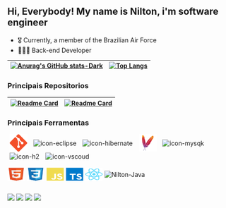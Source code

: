 ## Hi, Everybody! My name is Nilton, i'm software engineer
 - 🎖️ Currently, a member of the Brazilian Air Force
 - 👨🏻‍💻 Back-end Developer


[![Anurag's GitHub stats-Dark](https://github-readme-stats.vercel.app/api?username=Niltimn&show_icons=true&theme=github_dark&hide=stars,issues&rank_icon=github&hide_border=true)](https://github.com/anuraghazra/github-readme-stats#gh-dark-mode-only) | [![Top Langs](https://github-readme-stats.vercel.app/api/top-langs/?username=Niltimn&layout=normal&theme=github_dark&hide=Python&hide_border=true)](https://github.com/anuraghazra/github-readme-stats#themes) 
| ------------- | ------------- |


#### <h3>Principais Repositorios</h3>

|[![Readme Card](https://github-readme-stats.vercel.app/api/pin/?username=Niltimn&repo=dscatalog&theme=github_dark&hide_border=true)](https://github.com/Niltimn/dscatalog) | [![Readme Card](https://github-readme-stats.vercel.app/api/pin/?username=Niltimn&repo=parrot-backend&theme=github_dark&hide_border=true)](https://github.com/Niltimn/parrot-backend)|
| ------------- | ------------- |

  <h3>Principais Ferramentas</h3>
      <img align="center" alt="icon-git" height="40" width="40" hspace="5" src="https://raw.githubusercontent.com/devicons/devicon/master/icons/git/git-original.svg">
      <img align="center" alt="icon-eclipse" height="40" width="40" hspace="5" src="https://camo.githubusercontent.com/4f26079b534fd6be6b8bbcd0a50368b3d8fd6e25a1460833d038fc5c80be1dbb/68747470733a2f2f63646e2e66726565626965737570706c792e636f6d2f6c6f676f732f6c617267652f32782f65636c697073652d31312d6c6f676f2d706e672d7472616e73706172656e742e706e67">
  <img align="center" alt="icon-hibernate" height="40" width="40"   hspace="5" src="https://camo.githubusercontent.com/d4ccc936312b3f1b5aab38832d28a0dfa8a7b8900a14cbd3837c595b84bfe187/68747470733a2f2f7777772e766563746f726c6f676f2e7a6f6e652f6c6f676f732f68696265726e6174652f68696265726e6174652d69636f6e2e737667">
      <img align="center" alt="icon-maven" height="40" width="40" hspace="5" src="https://raw.githubusercontent.com/vscode-icons/vscode-icons/master/icons/file_type_maven.svg">
      <img align="center" alt="icon-mysqk" height="40" width="40"     hspace="5" src="https://camo.githubusercontent.com/ff6f52ffdfce44372e3be3eda37d354ce2a15874e9b15996c2263172683f7bcd/68747470733a2f2f7777772e766563746f726c6f676f2e7a6f6e652f6c6f676f732f6d7973716c2f6d7973716c2d69636f6e2e737667">
      <img align="center" alt="icon-h2" height="40" width="40" hspace="5" src="https://camo.githubusercontent.com/a56862ff0dd4217a3509e505edcbdd0c46febb51d46a4462bd968d3ea3e66c5b/687474703a2f2f683264617461626173652e636f6d2f68746d6c2f696d616765732f68322d6c6f676f2d322e706e67">
      <img align="center" alt="icon-vscoud" height="40" width="40" hspace="5" src="https://camo.githubusercontent.com/2c2e35019ce9c1caf11d53c1c655e6dd4ca31a5a1b8c582bdfe740f512522af1/68747470733a2f2f75706c6f61642e77696b696d656469612e6f72672f77696b6970656469612f636f6d6d6f6e732f7468756d622f392f39612f56697375616c5f53747564696f5f436f64655f312e33355f69636f6e2e7376672f35313270782d56697375616c5f53747564696f5f436f64655f312e33355f69636f6e2e7376672e706e673f3230323130383034323231353139">
</div>
  

<div style="display: inline_block"><br>
  <img align="center" alt="Nilton-HTML" height="30" width="40" src="https://raw.githubusercontent.com/devicons/devicon/master/icons/html5/html5-original.svg">
  <img align="center" alt="Nilton-CSS" height="30" width="40" src="https://raw.githubusercontent.com/devicons/devicon/master/icons/css3/css3-original.svg">
  <img align="center" alt="Nilton-Js" height="30" width="40" src="https://raw.githubusercontent.com/devicons/devicon/master/icons/javascript/javascript-plain.svg">
  <img align="center" alt="Nilton-Ts" height="30" width="40" src="https://raw.githubusercontent.com/devicons/devicon/master/icons/typescript/typescript-plain.svg">
  <img align="center" alt="Nilton-React" height="30" width="40" src="https://raw.githubusercontent.com/devicons/devicon/master/icons/react/react-original.svg">
  <img align="center" alt="Nilton-Java" height="30" width="40" src="https://cdn.jsdelivr.net/gh/devicons/devicon/icons/java/java-original.svg">
  

</div>
  
  ##
 
<div> 
  <a href="https://www.instagram.com/niltinm/" target="_blank"><img src="https://img.shields.io/badge/-Instagram-%23E4405F?style=for-the-badge&logo=instagram&logoColor=white" target="_blank"></a>
  <a href="https://www.linkedin.com/in/elenilton-fabiano-2b710b1ba/" target="_blank"><img src="https://img.shields.io/badge/-LinkedIn-%230077B5?style=for-the-badge&logo=linkedin&logoColor=white" target="_blank"></a> 
  <a href="https://twitter.com/devnilto" target="_blank"><img src="https://img.shields.io/badge/Twitter-1DA1F2?style=for-the-badge&logo=twitter&logoColor=white" target="_blank"></a> 
  <a href="https://medium.com/@eleniltonfabian" target="_blank"><img src="https://img.shields.io/badge/Medium-12100E?style=for-the-badge&logo=medium&logoColor=white" target="_blank"></a> 
   
</div>
